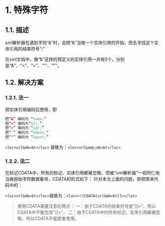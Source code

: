 # 1. 特殊字符
## 1.1. 描述
xml解析器在遇到字符“&”时，会把“&”当做一个实体引用的开始，而去寻找这个实体引用的结束符号“;”

在xml文档中，像“&”这样的预定义的实体引用一共有5个，分别是“&”、“<”、“>”、“'”、“"”。

## 1.2. 解决方案
### 1.2.1. 法一
把实体引用编码后使用，即
```xml
把“&” 编码为 “&amp;”
把“<” 编码为“&lt;”
把“>” 编码为 “&gt;”
把“'” 编码为 “&apos;”
把“"” 编码为 “&quot;”
```

`<loc>url&mb=bt</loc>` 替换为：`<loc>url&amp;mb=bt</loc>`

### 1.2.2. 法二
在标记CDATA中，所有的标记、实体引用都被忽略，而被“xml解析器”一视同仁地当做原始字符数据看待，CDATA的形式如下：<![CDATA[文本内容]]>
针对本文上面的问题，即把原来代码中的：

`<loc>url&mb=bt</loc>`替换为：`<loc><![CDATA[url&mb=bt]]></loc>`

> 使用CDATA需要注意的两点：
> 一：由于CDATA的结束符号是“]]>”，所以CDATA中不能包含“]]>”，
> 二：由于CDATA中的所有标记、实体引用都被忽略，所以CDATA不能嵌套使用。

